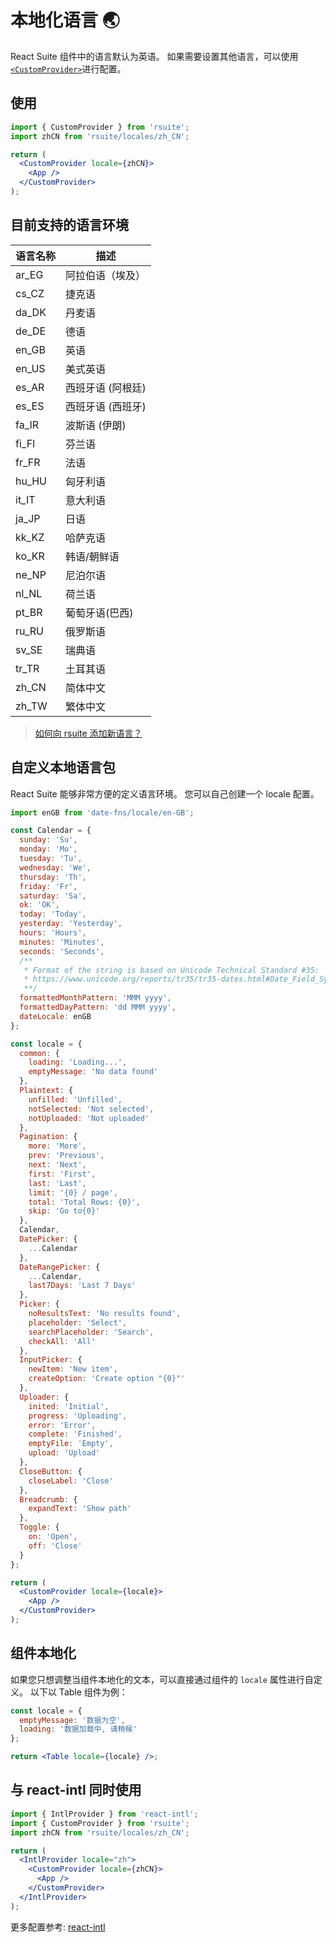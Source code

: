 # 本地化语言 🌏

React Suite 组件中的语言默认为英语。 如果需要设置其他语言，可以使用 [`<CustomProvider>`](/zh/components/custom-provider/)进行配置。

## 使用

```jsx
import { CustomProvider } from 'rsuite';
import zhCN from 'rsuite/locales/zh_CN';

return (
  <CustomProvider locale={zhCN}>
    <App />
  </CustomProvider>
);
```

<!--{include:`example.md`}-->

## 目前支持的语言环境

| 语言名称 | 描述              |
| -------- | ----------------- |
| ar_EG    | 阿拉伯语（埃及）  |
| cs_CZ    | 捷克语            |
| da_DK    | 丹麦语            |
| de_DE    | 德语              |
| en_GB    | 英语              |
| en_US    | 美式英语          |
| es_AR    | 西班牙语 (阿根廷) |
| es_ES    | 西班牙语 (西班牙) |
| fa_IR    | 波斯语 (伊朗)     |
| fi_FI    | 芬兰语            |
| fr_FR    | 法语              |
| hu_HU    | 匈牙利语          |
| it_IT    | 意大利语          |
| ja_JP    | 日语              |
| kk_KZ    | 哈萨克语          |
| ko_KR    | 韩语/朝鲜语       |
| ne_NP    | 尼泊尔语          |
| nl_NL    | 荷兰语            |
| pt_BR    | 葡萄牙语(巴西)    |
| ru_RU    | 俄罗斯语          |
| sv_SE    | 瑞典语            |
| tr_TR    | 土耳其语          |
| zh_CN    | 简体中文          |
| zh_TW    | 繁体中文          |

> [如何向 rsuite 添加新语言？](https://github.com/rsuite/rsuite/discussions/2927)

## 自定义本地语言包

React Suite 能够非常方便的定义语言环境。 您可以自己创建一个 locale 配置。

```jsx
import enGB from 'date-fns/locale/en-GB';

const Calendar = {
  sunday: 'Su',
  monday: 'Mo',
  tuesday: 'Tu',
  wednesday: 'We',
  thursday: 'Th',
  friday: 'Fr',
  saturday: 'Sa',
  ok: 'OK',
  today: 'Today',
  yesterday: 'Yesterday',
  hours: 'Hours',
  minutes: 'Minutes',
  seconds: 'Seconds',
  /**
   * Format of the string is based on Unicode Technical Standard #35:
   * https://www.unicode.org/reports/tr35/tr35-dates.html#Date_Field_Symbol_Table
   **/
  formattedMonthPattern: 'MMM yyyy',
  formattedDayPattern: 'dd MMM yyyy',
  dateLocale: enGB
};

const locale = {
  common: {
    loading: 'Loading...',
    emptyMessage: 'No data found'
  },
  Plaintext: {
    unfilled: 'Unfilled',
    notSelected: 'Not selected',
    notUploaded: 'Not uploaded'
  },
  Pagination: {
    more: 'More',
    prev: 'Previous',
    next: 'Next',
    first: 'First',
    last: 'Last',
    limit: '{0} / page',
    total: 'Total Rows: {0}',
    skip: 'Go to{0}'
  },
  Calendar,
  DatePicker: {
    ...Calendar
  },
  DateRangePicker: {
    ...Calendar,
    last7Days: 'Last 7 Days'
  },
  Picker: {
    noResultsText: 'No results found',
    placeholder: 'Select',
    searchPlaceholder: 'Search',
    checkAll: 'All'
  },
  InputPicker: {
    newItem: 'New item',
    createOption: 'Create option "{0}"'
  },
  Uploader: {
    inited: 'Initial',
    progress: 'Uploading',
    error: 'Error',
    complete: 'Finished',
    emptyFile: 'Empty',
    upload: 'Upload'
  },
  CloseButton: {
    closeLabel: 'Close'
  },
  Breadcrumb: {
    expandText: 'Show path'
  },
  Toggle: {
    on: 'Open',
    off: 'Close'
  }
};

return (
  <CustomProvider locale={locale}>
    <App />
  </CustomProvider>
);
```

## 组件本地化

如果您只想调整当组件本地化的文本，可以直接通过组件的 `locale` 属性进行自定义。 以下以 Table 组件为例：

```jsx
const locale = {
  emptyMessage: '数据为空',
  loading: '数据加载中, 请稍候'
};

return <Table locale={locale} />;
```

<!--{include:(guide/i18n/fragments/locales.md)}-->

## 与 react-intl 同时使用

```jsx
import { IntlProvider } from 'react-intl';
import { CustomProvider } from 'rsuite';
import zhCN from 'rsuite/locales/zh_CN';

return (
  <IntlProvider locale="zh">
    <CustomProvider locale={zhCN}>
      <App />
    </CustomProvider>
  </IntlProvider>
);
```

更多配置参考: [react-intl](https://github.com/yahoo/react-intl)
